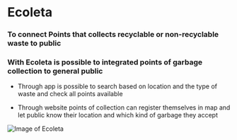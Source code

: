 # Ecoleta

### To connect Points that collects recyclable or non-recyclable waste to public

### With Ecoleta is possible to integrated points of garbage collection to general public

* Through app is possible to search based on location and the type of waste and check all points available

* Through website points of collection can register themselves in map and let public know their location and which kind of garbage they accept
 
![Image of Ecoleta](https://user-images.githubusercontent.com/38081852/84095189-04178580-a9d5-11ea-9496-9ec6f6a282e5.png)
